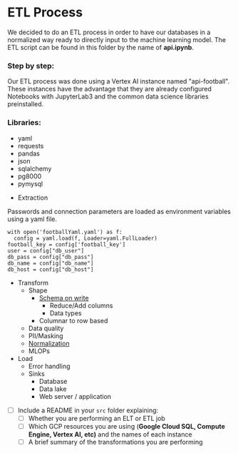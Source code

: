 # ETL Process

We decided to do an ETL process in order to have our databases in a normalized way ready to directly input to the machine learning model. The ETL script can be found in this folder by the name of **api.ipynb**.

### Step by step:

Our ETL process was done using a Vertex AI instance named "api-football". These instances have the advantage that they are already configured Notebooks with JupyterLab3 and the common data science libraries preinstalled. 

### Libraries: 

* yaml
* requests
* pandas
* json
* sqlalchemy
* pg8000
* pymysql

- Extraction

Passwords and connection parameters are loaded as environment variables using a yaml file.

```
with open('footballYaml.yaml') as f:
  config = yaml.load(f, Loader=yaml.FullLoader)
football_key = config['football_key']
user = config["db_user"]
db_pass = config["db_pass"]
db_name = config["db_name"]
db_host = config["db_host"]
```

- Transform
    - Shape
        - [Schema on write](https://www.techopedia.com/definition/30899/schema-on-write)
            - Reduce/Add columns
            - Data types
        - Columnar to row based
    - Data quality
    - PII/Masking
    - [Normalization](https://docs.microsoft.com/en-us/office/troubleshoot/access/database-normalization-description)
    - MLOPs
- Load
    - Error handling
    - Sinks
        - Database
        - Data lake
        - Web server / application

- [ ]  Include a README in your `src` folder explaining:
    - [ ]  Whether you are performing an ELT or ETL job
    - [ ]  Which GCP resources you are using (**Google Cloud SQL, Compute Engine, Vertex AI, etc)** and the names of each instance
    - [ ]  A brief summary of the transformations you are performing
